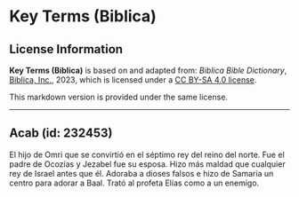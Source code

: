 # Key Terms (Biblica)

## License Information

**Key Terms (Biblica)** is based on and adapted from: _Biblica Bible Dictionary_, [Biblica, Inc.](https://www.biblica.com/), 2023, which is licensed under a [CC BY-SA 4.0 license](https://creativecommons.org/licenses/by-sa/4.0/legalcode.en).

This markdown version is provided under the same license.



--------------------------------

## Acab (id: 232453)

El hijo de Omri que se convirtió en el séptimo rey del reino del norte. Fue el padre de Ocozías y Jezabel fue su esposa. Hizo más maldad que cualquier rey de Israel antes que él. Adoraba a dioses falsos e hizo de Samaria un centro para adorar a Baal. Trató al profeta Elías como a un enemigo.


